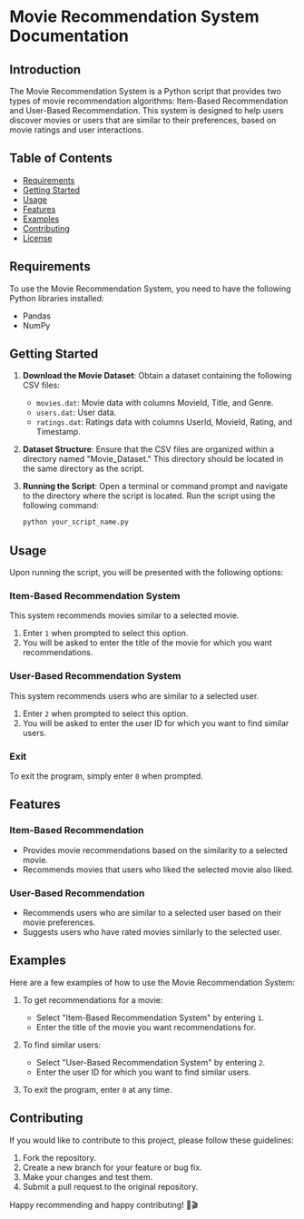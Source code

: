 # Movie Recommendation System Documentation

## Introduction

The Movie Recommendation System is a Python script that provides two types of movie recommendation algorithms: Item-Based Recommendation and User-Based Recommendation. This system is designed to help users discover movies or users that are similar to their preferences, based on movie ratings and user interactions.

## Table of Contents

- [Requirements](#requirements)
- [Getting Started](#getting-started)
- [Usage](#usage)
- [Features](#features)
- [Examples](#examples)
- [Contributing](#contributing)
- [License](#license)

## Requirements

To use the Movie Recommendation System, you need to have the following Python libraries installed:

- Pandas
- NumPy

## Getting Started

1. **Download the Movie Dataset**: Obtain a dataset containing the following CSV files:
   - `movies.dat`: Movie data with columns MovieId, Title, and Genre.
   - `users.dat`: User data.
   - `ratings.dat`: Ratings data with columns UserId, MovieId, Rating, and Timestamp.

2. **Dataset Structure**: Ensure that the CSV files are organized within a directory named "Movie_Dataset." This directory should be located in the same directory as the script.

3. **Running the Script**: Open a terminal or command prompt and navigate to the directory where the script is located. Run the script using the following command:

   ```bash
   python your_script_name.py

## Usage

Upon running the script, you will be presented with the following options:

### Item-Based Recommendation System

This system recommends movies similar to a selected movie.

1. Enter `1` when prompted to select this option.
2. You will be asked to enter the title of the movie for which you want recommendations.

### User-Based Recommendation System

This system recommends users who are similar to a selected user.

1. Enter `2` when prompted to select this option.
2. You will be asked to enter the user ID for which you want to find similar users.

### Exit

To exit the program, simply enter `0` when prompted.

## Features

### Item-Based Recommendation

- Provides movie recommendations based on the similarity to a selected movie.
- Recommends movies that users who liked the selected movie also liked.

### User-Based Recommendation

- Recommends users who are similar to a selected user based on their movie preferences.
- Suggests users who have rated movies similarly to the selected user.

## Examples

Here are a few examples of how to use the Movie Recommendation System:

1. To get recommendations for a movie:
   - Select "Item-Based Recommendation System" by entering `1`.
   - Enter the title of the movie you want recommendations for.

2. To find similar users:
   - Select "User-Based Recommendation System" by entering `2`.
   - Enter the user ID for which you want to find similar users.

3. To exit the program, enter `0` at any time.

## Contributing

If you would like to contribute to this project, please follow these guidelines:

1. Fork the repository.
2. Create a new branch for your feature or bug fix.
3. Make your changes and test them.
4. Submit a pull request to the original repository.

Happy recommending and happy contributing! 🍿🎬


